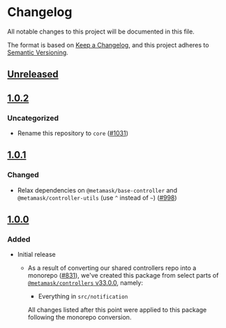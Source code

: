# Changelog
All notable changes to this project will be documented in this file.

The format is based on [Keep a Changelog](https://keepachangelog.com/en/1.0.0/),
and this project adheres to [Semantic Versioning](https://semver.org/spec/v2.0.0.html).

## [Unreleased]

## [1.0.2]
### Uncategorized
- Rename this repository to `core` ([#1031](https://github.com/MetaMask/controllers/pull/1031))

## [1.0.1]
### Changed
- Relax dependencies on `@metamask/base-controller` and `@metamask/controller-utils` (use `^` instead of `~`) ([#998](https://github.com/MetaMask/core/pull/998))

## [1.0.0]
### Added
- Initial release
  - As a result of converting our shared controllers repo into a monorepo ([#831](https://github.com/MetaMask/core/pull/831)), we've created this package from select parts of [`@metamask/controllers` v33.0.0](https://github.com/MetaMask/core/tree/v33.0.0), namely:
    - Everything in `src/notification`

    All changes listed after this point were applied to this package following the monorepo conversion.

[Unreleased]: https://github.com/MetaMask/controllers/compare/@metamask/notification-controller@1.0.2...HEAD
[1.0.2]: https://github.com/MetaMask/controllers/compare/@metamask/notification-controller@1.0.1...@metamask/notification-controller@1.0.2
[1.0.1]: https://github.com/MetaMask/controllers/compare/@metamask/notification-controller@1.0.0...@metamask/notification-controller@1.0.1
[1.0.0]: https://github.com/MetaMask/controllers/releases/tag/@metamask/notification-controller@1.0.0
